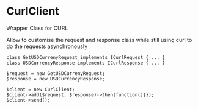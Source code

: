 # CurlClient
Wrapper Class for CURL


Allow to customise the request and response class while still using curl to do the requests asynchronously

```
class GetUSDCurrenyRequest implements ICurlRequest { ... }
class USDCurrencyResponse implements ICurlResponse { ... }

$request = new GetUSDCurrenyRequest;
$response = new USDCurrencyResponse;

$client = new CurlClient;
$client->add($request, $response)->then(function(){});
$client->send();
```
